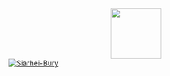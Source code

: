 <div id="header" align="center">
  <img src="https://media.giphy.com/media/M9gbBd9nbDrOTu1Mqx/giphy.gif" width="100"/>
</div>
<a align="center" href='https://postimg.cc/xqwbCHRW' target='_blank'><img src='https://i.postimg.cc/xqwbCHRW/Siarhei-Bury.png' border='0' alt='Siarhei-Bury'/></a>

